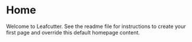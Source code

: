 # Home

Welcome to Leafcutter. See the readme file for instructions to create your first page and override this default homepage content.
